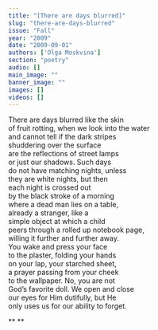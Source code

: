 ```yaml
---
title: "[There are days blurred]"
slug: "there-are-days-blurred"
issue: "Fall"
year: "2009"
date: "2009-09-01"
authors: ['Olga Moskvina']
section: "poetry"
audio: []
main_image: ""
banner_image: ""
images: []
videos: []
---
```

There are days blurred like the skin  
of fruit rotting, when we look into the water  
and cannot tell if the dark stripes  
shuddering over the surface  
are the reflections of street lamps  
or just our shadows. Such days  
do not have matching nights, unless  
they are white nights, but then  
each night is crossed out  
 by the black stroke of a morning  
 where a dead man lies on a table,  
 already a stranger, like a  
simple object at which a child  
peers through a rolled up notebook page,  
 willing it further and further away.  
 You wake and press your face  
 to the plaster, folding your hands  
on your lap, your starched sheet,  
a prayer passing from your cheek  
to the wallpaper. No, you are not  
God’s favorite doll. We open and close  
our eyes for Him dutifully, but He  
only uses us for our ability to forget.

** **

